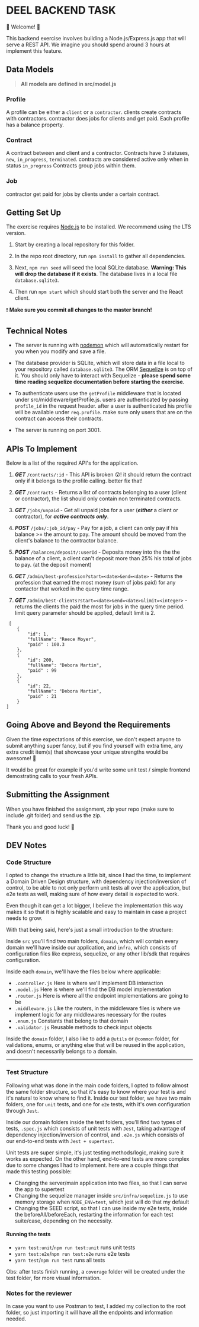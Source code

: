 # DEEL BACKEND TASK

💫 Welcome! 🎉

This backend exercise involves building a Node.js/Express.js app that will serve a REST API. We imagine you should spend around 3 hours at implement this feature.

## Data Models

> **All models are defined in src/model.js**

### Profile

A profile can be either a `client` or a `contractor`.
clients create contracts with contractors. contractor does jobs for clients and get paid.
Each profile has a balance property.

### Contract

A contract between and client and a contractor.
Contracts have 3 statuses, `new`, `in_progress`, `terminated`. contracts are considered active only when in status `in_progress`
Contracts group jobs within them.

### Job

contractor get paid for jobs by clients under a certain contract.

## Getting Set Up

The exercise requires [Node.js](https://nodejs.org/en/) to be installed. We recommend using the LTS version.

1. Start by creating a local repository for this folder.

1. In the repo root directory, run `npm install` to gather all dependencies.

1. Next, `npm run seed` will seed the local SQLite database. **Warning: This will drop the database if it exists**. The database lives in a local file `database.sqlite3`.

1. Then run `npm start` which should start both the server and the React client.

❗️ **Make sure you commit all changes to the master branch!**

## Technical Notes

- The server is running with [nodemon](https://nodemon.io/) which will automatically restart for you when you modify and save a file.

- The database provider is SQLite, which will store data in a file local to your repository called `database.sqlite3`. The ORM [Sequelize](http://docs.sequelizejs.com/) is on top of it. You should only have to interact with Sequelize - **please spend some time reading sequelize documentation before starting the exercise.**

- To authenticate users use the `getProfile` middleware that is located under src/middleware/getProfile.js. users are authenticated by passing `profile_id` in the request header. after a user is authenticated his profile will be available under `req.profile`. make sure only users that are on the contract can access their contracts.
- The server is running on port 3001.

## APIs To Implement

Below is a list of the required API's for the application.

1. **_GET_** `/contracts/:id` - This API is broken 😵! it should return the contract only if it belongs to the profile calling. better fix that!

1. **_GET_** `/contracts` - Returns a list of contracts belonging to a user (client or contractor), the list should only contain non terminated contracts.

1. **_GET_** `/jobs/unpaid` - Get all unpaid jobs for a user (**_either_** a client or contractor), for **_active contracts only_**.

1. **_POST_** `/jobs/:job_id/pay` - Pay for a job, a client can only pay if his balance >= the amount to pay. The amount should be moved from the client's balance to the contractor balance.

1. **_POST_** `/balances/deposit/:userId` - Deposits money into the the the balance of a client, a client can't deposit more than 25% his total of jobs to pay. (at the deposit moment)

1. **_GET_** `/admin/best-profession?start=<date>&end=<date>` - Returns the profession that earned the most money (sum of jobs paid) for any contactor that worked in the query time range.

1. **_GET_** `/admin/best-clients?start=<date>&end=<date>&limit=<integer>` - returns the clients the paid the most for jobs in the query time period. limit query parameter should be applied, default limit is 2.

```
 [
    {
        "id": 1,
        "fullName": "Reece Moyer",
        "paid" : 100.3
    },
    {
        "id": 200,
        "fullName": "Debora Martin",
        "paid" : 99
    },
    {
        "id": 22,
        "fullName": "Debora Martin",
        "paid" : 21
    }
]
```

## Going Above and Beyond the Requirements

Given the time expectations of this exercise, we don't expect anyone to submit anything super fancy, but if you find yourself with extra time, any extra credit item(s) that showcase your unique strengths would be awesome! 🙌

It would be great for example if you'd write some unit test / simple frontend demostrating calls to your fresh APIs.

## Submitting the Assignment

When you have finished the assignment, zip your repo (make sure to include .git folder) and send us the zip.

Thank you and good luck! 🙏

## DEV Notes

### Code Structure

I opted to change the structure a little bit, since I had the time, to implement a Domain Driven Design structure, with dependency injection/inversion of control, to be able to not only perform unit tests all over the application, but e2e tests as well, making sure of how every detail is expected to work.

Even though it can get a lot bigger, I believe the implementation this way makes it so that it is highly scalable and easy to maintain in case a project needs to grow.

With that being said, here's just a small introduction to the structure:

Inside `src` you'll find two main folders, `domain`, which will contain every domain we'll have inside our application, and `infra`, which consists of configuration files like express, sequelize, or any other lib/sdk that requires configuration.

Inside each `domain`, we'll have the files below where applicable:

- `.controller.js` Here is where we'll implement DB interaction
- `.model.js` Here is where we'll find the DB model implementation
- `.router.js` Here is where all the endpoint implementations are going to be
- `.middleware.js` Like the routers, in the middleware files is where we implement logic for any middlewares necessary for the routes
- `.enum.js` Constants that belong to that domain
- `.validator.js` Reusable methods to check input objects

Inside the `domain` folder, I also like to add a `@utils` or `@common` folder, for validations, enums, or anything else that will be reused in the application, and doesn't necessarily belongs to a domain.

---

### Test Structure

Following what was done in the main code folders, I opted to follow almost the same folder structure, so that it's easy to know where your test is and it's natural to know where to find it. Inside our test folder, we have two main folders, one for `unit` tests, and one for `e2e` tests, with it's own configuration through `Jest`.

Inside our domain folders inside the test folders, you'll find two types of tests, `.spec.js` which consists of unit tests with `Jest`, taking advantage of dependency injection/inversion of control, and `.e2e.js` which consists of our end-to-end tests with `Jest + supertest`.

Unit tests are super simple, it's just testing methods/logic, making sure it works as expected. On the other hand, end-to-end tests are more complex due to some changes I had to implement. here are a couple things that made this testing possible:

- Changing the server/main application into two files, so that I can serve the app to supertest
- Changing the sequelize manager inside `src/infra/sequelize.js` to use memory storage when `NODE_ENV=test`, which jest will do that my default
- Changing the SEED script, so that I can use inside my e2e tests, inside the beforeAll/beforeEach, restarting the information for each test suite/case, depending on the necessity.

#### Running the tests

- `yarn test:unit`/`npm run test:unit` runs unit tests
- `yarn test:e2e`/`npm run test:e2e` runs e2e tests
- `yarn test`/`npm run test` runs all tests

Obs: after tests finish running, a `coverage` folder will be created under the test folder, for more visual information.


### Notes for the reviewer

In case you want to use Postman to test, I added my collection to the root folder, so just importing it will have all the endpoints and information needed.
